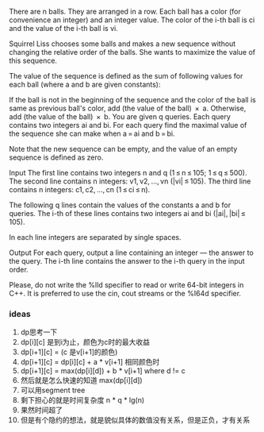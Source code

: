 There are n balls. They are arranged in a row. Each ball has a color (for convenience an integer) and an integer value. The color of the i-th ball is ci and the value of the i-th ball is vi.

Squirrel Liss chooses some balls and makes a new sequence without changing the relative order of the balls. She wants to maximize the value of this sequence.

The value of the sequence is defined as the sum of following values for each ball (where a and b are given constants):

If the ball is not in the beginning of the sequence and the color of the ball is same as previous ball's color, add (the value of the ball)  ×  a.
Otherwise, add (the value of the ball)  ×  b.
You are given q queries. Each query contains two integers ai and bi. For each query find the maximal value of the sequence she can make when a = ai and b = bi.

Note that the new sequence can be empty, and the value of an empty sequence is defined as zero.

Input
The first line contains two integers n and q (1 ≤ n ≤ 105; 1 ≤ q ≤ 500). The second line contains n integers: v1, v2, ..., vn (|vi| ≤ 105). The third line contains n integers: c1, c2, ..., cn (1 ≤ ci ≤ n).

The following q lines contain the values of the constants a and b for queries. The i-th of these lines contains two integers ai and bi (|ai|, |bi| ≤ 105).

In each line integers are separated by single spaces.

Output
For each query, output a line containing an integer — the answer to the query. The i-th line contains the answer to the i-th query in the input order.

Please, do not write the %lld specifier to read or write 64-bit integers in С++. It is preferred to use the cin, cout streams or the %I64d specifier.

### ideas
1. dp思考一下
2. dp[i][c] 是到i为止，颜色为c时的最大收益
3. dp[i+1][c] = (c 是v[i+1]的颜色)  
4.    dp[i+1][c] = dp[i][c] + a * v[i+1] 相同颜色时
5.    dp[i+1][c] = max(dp[i][d]) + b * v[i+1] where d != c
6. 然后就是怎么快速的知道 max(dp[i][d])
7. 可以用segment tree
8. 剩下担心的就是时间复杂度 n * q * lg(n) 
9. 果然时间超了
10. 但是有个隐约的想法，就是貌似具体的数值没有关系，但是正负，才有关系